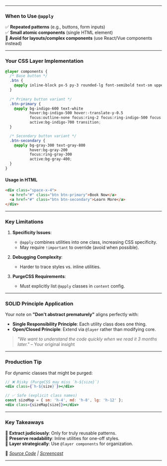 
---

### **When to Use `@apply`**  
✅ **Repeated patterns** (e.g., buttons, form inputs)  
✅ **Small atomic components** (single HTML element)  
🚫 **Avoid for layouts/complex components** (use React/Vue components instead)  

---

### **Your CSS Layer Implementation**  
```css
@layer components {
  /* Base button */
  .btn {
    @apply inline-block px-5 py-3 rounded-lg font-semibold text-sm uppercase tracking-wider;
  }
  
  /* Primary button variant */
  .btn-primary {
    @apply bg-indigo-600 text-white 
           hover:bg-indigo-500 hover:-translate-y-0.5 
           focus:outline-none focus:ring-2 focus:ring-indigo-500 focus:ring-offset-2 
           active:bg-indigo-700 transition;
  }

  /* Secondary button variant */
  .btn-secondary {
    @apply bg-gray-300 text-gray-800 
           hover:bg-gray-200 
           focus:ring-gray-300 
           active:bg-gray-400;
  }
}
```

#### **Usage in HTML**  
```html
<div class="space-x-4">
  <a href="#" class="btn btn-primary">Book Now</a>
  <a href="#" class="btn btn-secondary">Learn More</a>
</div>
```

---

### **Key Limitations**  
1. **Specificity Issues**:  
   - `@apply` combines utilities into one class, increasing CSS specificity.  
   - May require `!important` to override (avoid when possible).  

2. **Debugging Complexity**:  
   - Harder to trace styles vs. inline utilities.  

3. **PurgeCSS Requirements**:  
   - Must explicitly list `@apply` classes in `content` config.  

---

### **SOLID Principle Application**  
Your note on **"Don't abstract prematurely"** aligns perfectly with:  
- **Single Responsibility Principle**: Each utility class does one thing.  
- **Open/Closed Principle**: Extend via `@layer` rather than modifying core.  

> *"We want to understand the code quickly when we read it 3 months later."* – Your original insight  

---

### **Production Tip**  
For dynamic classes that might be purged:  
```jsx
// ❌ Risky (PurgeCSS may miss `h-${size}`)
<div class={`h-${size}`}></div>

// ✅ Safe (explicit class names)
const sizeMap = { sm: 'h-4', md: 'h-8', lg: 'h-12' };
<div class={sizeMap[size]}></div>
```

---

### **Key Takeaways**  
🔹 **Extract judiciously**: Only for truly reusable patterns.  
🔹 **Preserve readability**: Inline utilities for one-off styles.  
🔹 **Layer strategically**: Use `@layer components` for organization.  

🔗 *[Source Code](05-composing-utilities-with-@apply) | [Screencast](https://www.youtube.com/watch?v=TrftauE2Vyk)*  

---

